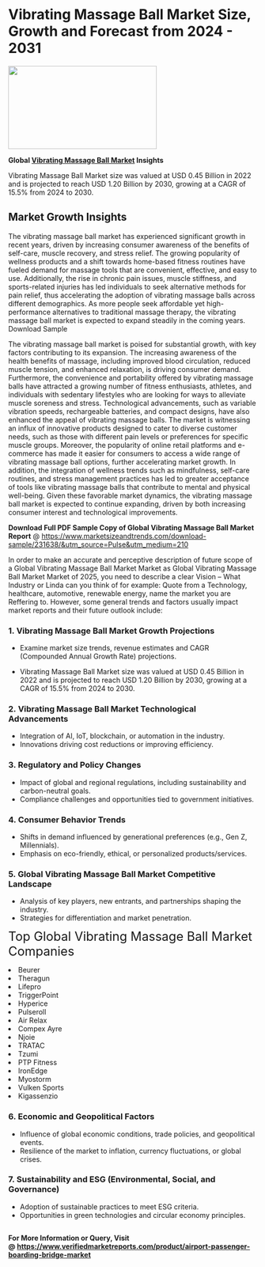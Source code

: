<H1>Vibrating Massage Ball Market Size, Growth and Forecast from 2024 - 2031</H1><img class="aligncenter size-medium wp-image-584254" src="https://thirdeyenews.in/wp-content/uploads/2024/09/Global-Market-Research-300x168.jpeg" alt="" width="300" height="168" /><p><strong>Global&nbsp;<a href="https://www.marketsizeandtrends.com/download-sample/231638/&amp;utm_source=Pulse&amp;utm_medium=210">Vibrating Massage Ball Market</a> Insights</strong></p><p>Vibrating Massage Ball Market size was valued at USD 0.45 Billion in 2022 and is projected to reach USD 1.20 Billion by 2030, growing at a CAGR of 15.5% from 2024 to 2030.</p><p><h2>Market Growth Insights</h2> <p>The vibrating massage ball market has experienced significant growth in recent years, driven by increasing consumer awareness of the benefits of self-care, muscle recovery, and stress relief. The growing popularity of wellness products and a shift towards home-based fitness routines have fueled demand for massage tools that are convenient, effective, and easy to use. Additionally, the rise in chronic pain issues, muscle stiffness, and sports-related injuries has led individuals to seek alternative methods for pain relief, thus accelerating the adoption of vibrating massage balls across different demographics. As more people seek affordable yet high-performance alternatives to traditional massage therapy, the vibrating massage ball market is expected to expand steadily in the coming years. Download Sample</p> <p>The vibrating massage ball market is poised for substantial growth, with key factors contributing to its expansion. The increasing awareness of the health benefits of massage, including improved blood circulation, reduced muscle tension, and enhanced relaxation, is driving consumer demand. Furthermore, the convenience and portability offered by vibrating massage balls have attracted a growing number of fitness enthusiasts, athletes, and individuals with sedentary lifestyles who are looking for ways to alleviate muscle soreness and stress. Technological advancements, such as variable vibration speeds, rechargeable batteries, and compact designs, have also enhanced the appeal of vibrating massage balls. The market is witnessing an influx of innovative products designed to cater to diverse customer needs, such as those with different pain levels or preferences for specific muscle groups. Moreover, the popularity of online retail platforms and e-commerce has made it easier for consumers to access a wide range of vibrating massage ball options, further accelerating market growth. In addition, the integration of wellness trends such as mindfulness, self-care routines, and stress management practices has led to greater acceptance of tools like vibrating massage balls that contribute to mental and physical well-being. Given these favorable market dynamics, the vibrating massage ball market is expected to continue expanding, driven by both increasing consumer interest and technological improvements. </p><p><span class=""><strong>Download Full PDF Sample Copy of Global Vibrating Massage Ball Market Report</strong> @ <a href="https://www.marketsizeandtrends.com/download-sample/231638/&amp;utm_source=Pulse&amp;utm_medium=210" target="_blank">https://www.marketsizeandtrends.com/download-sample/231638/&amp;utm_source=Pulse&amp;utm_medium=210</a></span></p><p>In order to make an accurate and perceptive description of future scope of a Global&nbsp;Vibrating Massage Ball Market Market as Global&nbsp;Vibrating Massage Ball Market Market of 2025, you need to describe a clear Vision &ndash; What Industry or Linda can you think of for example: Quote from a Technology, healthcare, automotive, renewable energy, name the market you are Reffering to. However, some general trends and factors usually impact market reports and their future outlook include:</p><h3>1.&nbsp;<strong>Vibrating Massage Ball Market Growth Projections</strong></h3><ul><li>Examine market size trends, revenue estimates and CAGR (Compounded Annual Growth Rate) projections.</li><li><p>Vibrating Massage Ball Market size was valued at USD 0.45 Billion in 2022 and is projected to reach USD 1.20 Billion by 2030, growing at a CAGR of 15.5% from 2024 to 2030.</p></li></ul><h3>2.&nbsp;<strong>Vibrating Massage Ball Market Technological Advancements</strong></h3><ul><li>Integration of AI, IoT, blockchain, or automation in the industry.</li><li>Innovations driving cost reductions or improving efficiency.</li></ul><h3>3.&nbsp;<strong>Regulatory and Policy Changes</strong></h3><ul><li>Impact of global and regional regulations, including sustainability and carbon-neutral goals.</li><li>Compliance challenges and opportunities tied to government initiatives.</li></ul><h3>4.&nbsp;<strong>Consumer Behavior Trends</strong></h3><ul><li>Shifts in demand influenced by generational preferences (e.g., Gen Z, Millennials).</li><li>Emphasis on eco-friendly, ethical, or personalized products/services.</li></ul><h3>5.&nbsp;<strong>Global Vibrating Massage Ball Market Competitive Landscape</strong></h3><ul><li>Analysis of key players, new entrants, and partnerships shaping the industry.</li><li>Strategies for differentiation and market penetration.</li></ul><p data-pm-slice="1 1 []"><span style="color: inherit; font-family: inherit; font-size: 25px;">Top Global Vibrating Massage Ball Market Companies</span></p><div class="" data-test-id=""><p><li>Beurer</li><li> Theragun</li><li> Lifepro</li><li> TriggerPoint</li><li> Hyperice</li><li> Pulseroll</li><li> Air Relax</li><li> Compex Ayre</li><li> Njoie</li><li> TRATAC</li><li> Tzumi</li><li> PTP Fitness</li><li> IronEdge</li><li> Myostorm</li><li> Vulken Sports</li><li> Kigassenzio</li></p></div><h3>6.&nbsp;<strong>Economic and Geopolitical Factors</strong></h3><ul><li>Influence of global economic conditions, trade policies, and geopolitical events.</li><li>Resilience of the market to inflation, currency fluctuations, or global crises.</li></ul><h3>7.&nbsp;<strong>Sustainability and ESG (Environmental, Social, and Governance)</strong></h3><ul><li>Adoption of sustainable practices to meet ESG criteria.</li><li>Opportunities in green technologies and circular economy principles.</li></ul><h2><strong style="font-size: 14px;">For More Information or Query, Visit @&nbsp;</strong><a style="background-color: #ffffff; font-size: 14px;" href="https://www.marketsizeandtrends.com/report/vibrating-massage-ball-market/" target="_blank">https://www.verifiedmarketreports.com/product/airport-passenger-boarding-bridge-market</a></h2>

